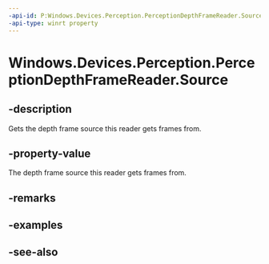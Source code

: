 ```yaml
---
-api-id: P:Windows.Devices.Perception.PerceptionDepthFrameReader.Source
-api-type: winrt property
---
```


<!-- Property syntax
public Windows.Devices.Perception.PerceptionDepthFrameSource Source { get; }
-->

# Windows.Devices.Perception.PerceptionDepthFrameReader.Source

## -description
Gets the depth frame source this reader gets frames from.

## -property-value
The depth frame source this reader gets frames from.

## -remarks

## -examples

## -see-also

